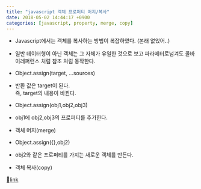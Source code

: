 ```yaml
---
title: "javascript 객체 프로퍼티 머지/복사"
date: 2018-05-02 14:44:17 +0900
categories: [javascript, property, merge, copy]
---
```


- Javascript에서는 객체를 복사하는 방법이 복잡하였다. (본래 없었어..)
- 일반 데이터형이 아닌 객체는 그 자체가 유일한 것으로 보고 파라메터로넘겨도 콜바이레퍼런스 처럼 참조 처럼 동작한다.
- Object.assign(target, ...sources)
- 반환 값은 target이 된다.  
즉, target의 내용이 바뀐다.

- Object.assign(obj1,obj2,obj3)
- obj1에 obj2,obj3의 프로퍼티를 추가한다.
- 객체 머지(merge)

- Object.assign({},obj2)
- obj2와 같은 프로퍼티를 가지는 새로운 객체를 만든다.
- 객체 복사(copy)





[🔗link](http://www.mins01.com/mh/tech/read/1157)